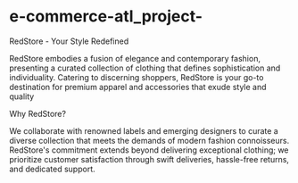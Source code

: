 # e-commerce-atl_project-
RedStore - Your Style Redefined

RedStore embodies a fusion of elegance and contemporary fashion, presenting a curated collection of clothing that defines sophistication 
and individuality. Catering to discerning shoppers, RedStore is your go-to destination for premium apparel and accessories that exude style and quality

Why RedStore?

We collaborate with renowned labels and emerging designers to curate a diverse collection that meets the demands of modern fashion connoisseurs.
RedStore's commitment extends beyond delivering exceptional clothing; we prioritize customer satisfaction through swift deliveries, hassle-free returns, and dedicated support.

